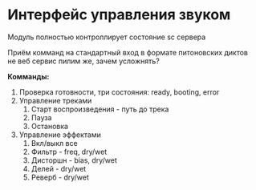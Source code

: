 # Интерфейс управления звуком

Модуль полностью контроллирует состояние sc сервера

Приём комманд на стандартный вход в формате питоновских диктов  
не веб сервис пилим же, зачем усложнять?  

**Комманды:**
1. Проверка готовности, три состояния: ready, booting, error
2. Управление треками
   1. Старт воспроизведения - путь до трека
   2. Пауза
   3. Остановка
3. Управление эффектами
   1. Вкл/выкл все
   2. Фильтр   - freq, dry/wet
   3. Дисторшн - bias, dry/wet
   4. Делей    - dry/wet
   5. Реверб   - dry/wet


